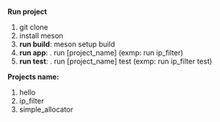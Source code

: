 **Run project**

1. git clone
2. install meson
3. **run build**: meson setup build
4. **run app**: . run [project_name] (exmp: run ip_filter)
4. **run test**: . run [project_name] test (exmp: run ip_filter test)

**Projects name:**

1. hello
2. ip_filter
3. simple_allocator
